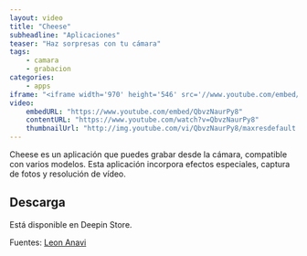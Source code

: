 ```yaml
---
layout: video
title: "Cheese"
subheadline: "Aplicaciones"
teaser: "Haz sorpresas con tu cámara"
tags:
    - camara
    - grabacion
categories:
    - apps
iframe: "<iframe width='970' height='546' src='//www.youtube.com/embed/QbvzNaurPy8' frameborder='0' allowfullscreen></iframe>"
video:
    embedURL: "https://www.youtube.com/embed/QbvzNaurPy8"
    contentURL: "https://www.youtube.com/watch?v=QbvzNaurPy8"
    thumbnailUrl: "http://img.youtube.com/vi/QbvzNaurPy8/maxresdefault.jpg"
---
```

<!--more-->

Cheese es un aplicación que puedes grabar desde la cámara, compatible con varios modelos. Esta aplicación incorpora efectos especiales, captura de fotos y resolución de vídeo.

## Descarga

Está disponible en Deepin Store.

Fuentes: [Leon Anavi](https://www.youtube.com/channel/UC4OQ5CQw8kuucCM8mG8woOQ)
